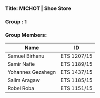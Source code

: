 ### Title: MICHOT | Shoe Store

### Group : 1
### Group Members:
| **Name**            | **ID**       |
|---------------------|--------------|
| Samuel Birhanu      | ETS 1207/15  |
| Samir Nafie         | ETS 1189/15  |
| Yohannes Gezahegn   | ETS 1437/15  |
| Salim Aragaw        | ETS 1185/15  |
| Robel Roba          | ETS 1151/15  |
